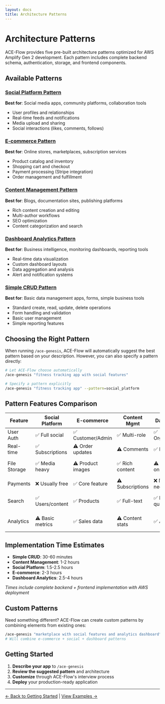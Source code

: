 ```yaml
---
layout: docs
title: Architecture Patterns
---
```


# Architecture Patterns

ACE-Flow provides five pre-built architecture patterns optimized for AWS Amplify Gen 2 development. Each pattern includes complete backend schema, authentication, storage, and frontend components.

## Available Patterns

### [Social Platform Pattern](social-platform.md)
**Best for**: Social media apps, community platforms, collaboration tools
- User profiles and relationships
- Real-time feeds and notifications
- Media upload and sharing
- Social interactions (likes, comments, follows)

### [E-commerce Pattern](e-commerce.md)
**Best for**: Online stores, marketplaces, subscription services
- Product catalog and inventory
- Shopping cart and checkout
- Payment processing (Stripe integration)
- Order management and fulfillment

### [Content Management Pattern](content-management.md)
**Best for**: Blogs, documentation sites, publishing platforms
- Rich content creation and editing
- Multi-author workflows
- SEO optimization
- Content categorization and search

### [Dashboard Analytics Pattern](dashboard-analytics.md)
**Best for**: Business intelligence, monitoring dashboards, reporting tools
- Real-time data visualization
- Custom dashboard layouts
- Data aggregation and analysis
- Alert and notification systems

### [Simple CRUD Pattern](simple-crud.md)
**Best for**: Basic data management apps, forms, simple business tools
- Standard create, read, update, delete operations
- Form handling and validation
- Basic user management
- Simple reporting features

## Choosing the Right Pattern

When running `/ace-genesis`, ACE-Flow will automatically suggest the best pattern based on your description. However, you can also specify a pattern directly:

```bash
# Let ACE-Flow choose automatically
/ace-genesis "fitness tracking app with social features"

# Specify a pattern explicitly
/ace-genesis "fitness tracking app" --pattern=social_platform
```

## Pattern Features Comparison

| Feature | Social Platform | E-commerce | Content Mgmt | Dashboard | Simple CRUD |
|---------|----------------|------------|--------------|-----------|-------------|
| User Auth | ✅ Full social | ✅ Customer/Admin | ✅ Multi-role | ✅ Organization | ✅ Basic |
| Real-time | ✅ Subscriptions | ⚠️ Order updates | ⚠️ Comments | ✅ Live data | ❌ Not needed |
| File Storage | ✅ Media heavy | ⚠️ Product images | ✅ Rich content | ⚠️ Reports only | ⚠️ Basic files |
| Payments | ❌ Usually free | ✅ Core feature | ⚠️ Subscriptions | ❌ Not needed | ❌ Not needed |
| Search | ✅ Users/content | ✅ Products | ✅ Full-text | ✅ Data queries | ⚠️ Basic filter |
| Analytics | ⚠️ Basic metrics | ✅ Sales data | ⚠️ Content stats | ✅ Advanced | ⚠️ Simple reports |

## Implementation Time Estimates

- **Simple CRUD**: 30-60 minutes
- **Content Management**: 1-2 hours  
- **Social Platform**: 1.5-2.5 hours
- **E-commerce**: 2-3 hours
- **Dashboard Analytics**: 2.5-4 hours

*Times include complete backend + frontend implementation with AWS deployment*

## Custom Patterns

Need something different? ACE-Flow can create custom patterns by combining elements from existing ones:

```bash
/ace-genesis "marketplace with social features and analytics dashboard"
# Will combine e-commerce + social + dashboard patterns
```

## Getting Started

1. **Describe your app** to `/ace-genesis`
2. **Review the suggested pattern** and architecture
3. **Customize** through ACE-Flow's interview process
4. **Deploy** your production-ready application

---

[← Back to Getting Started](../getting-started.md) | [View Examples →](../examples.md)